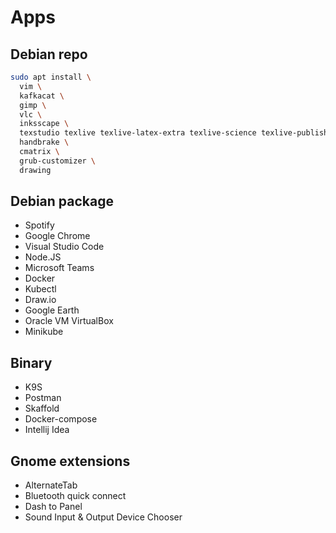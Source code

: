 # Apps

## Debian repo

```sh
sudo apt install \
  vim \
  kafkacat \
  gimp \
  vlc \
  inksscape \
  texstudio texlive texlive-latex-extra texlive-science texlive-publishers texlive-lang-portuguese
  handbrake \
  cmatrix \
  grub-customizer \
  drawing
```

## Debian package

- Spotify
- Google Chrome
- Visual Studio Code
- Node.JS
- Microsoft Teams
- Docker
- Kubectl
- Draw.io
- Google Earth
- Oracle VM VirtualBox
- Minikube

## Binary

- K9S
- Postman
- Skaffold
- Docker-compose
- Intellij Idea

## Gnome extensions

- AlternateTab
- Bluetooth quick connect
- Dash to Panel
- Sound Input & Output Device Chooser
